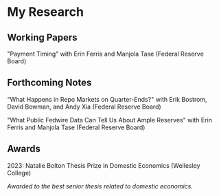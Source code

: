 # My Research

## Working Papers
"Payment Timing" with Erin Ferris and Manjola Tase (Federal Reserve Board)

## Forthcoming Notes
"What Happens in Repo Markets on Quarter-Ends?" with Erik Bostrom, David Bowman, and Andy Xia (Federal Reserve Board)

"What Public Fedwire Data Can Tell Us About Ample Reserves" with Erin Ferris and Manjola Tase (Federal Reserve Board)

## Awards
2023: Natalie Bolton Thesis Prize in Domestic Economics (Wellesley College)

  *Awarded to the best senior thesis related to domestic economics.*
